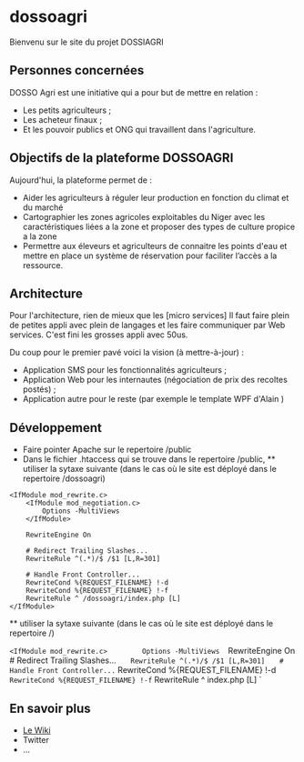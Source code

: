 # dossoagri
Bienvenu sur le site du projet DOSSIAGRI

## Personnes concernées
DOSSO Agri est une initiative qui a pour but de mettre en relation :

* Les petits agriculteurs ;
* Les acheteur finaux ;
* Et les pouvoir publics et ONG qui travaillent dans l'agriculture.

## Objectifs de la plateforme DOSSOAGRI
Aujourd'hui, la plateforme permet de :
* Aider les agriculteurs à réguler leur production en fonction du climat et du marché
* Cartographier les zones agricoles exploitables du Niger avec les caractéristiques liées a la zone et proposer des types de culture propice a la zone
* Permettre aux éleveurs et agriculteurs de connaitre les points d'eau et mettre en place un système de réservation pour faciliter l’accès a la ressource.

## Architecture
Pour l'architecture, rien de mieux que les [micro services] Il faut faire plein de petites appli avec plein de langages et les faire communiquer par Web services. C'est fini les grosses appli avec 50us.

Du coup pour le premier pavé voici la vision (à mettre-à-jour) :
* Application SMS pour les fonctionnalités agriculteurs ;
* Application Web pour les internautes (négociation de prix des recoltes postés) ;
* Application autre pour le reste (par exemple le template WPF d'Alain )

## Développement
* Faire pointer Apache sur le repertoire /public
* Dans le fichier .htaccess qui se trouve dans le repertoire /public, 
** utiliser la sytaxe suivante (dans le cas où le site est déployé dans le repertoire /dossoagri)
```
<IfModule mod_rewrite.c>
    <IfModule mod_negotiation.c>
        Options -MultiViews
    </IfModule>

    RewriteEngine On

    # Redirect Trailing Slashes...
    RewriteRule ^(.*)/$ /$1 [L,R=301]

    # Handle Front Controller...
    RewriteCond %{REQUEST_FILENAME} !-d
    RewriteCond %{REQUEST_FILENAME} !-f
    RewriteRule ^ /dossoagri/index.php [L]
</IfModule>
```

** utiliser la sytaxe suivante (dans le cas où le site est déployé dans le repertoire /)

`<IfModule mod_rewrite.c>
`    <IfModule mod_negotiation.c>
`        Options -MultiViews
`    </IfModule>
`
`    RewriteEngine On
`
`    # Redirect Trailing Slashes...
`    RewriteRule ^(.*)/$ /$1 [L,R=301]
`
`    # Handle Front Controller...
`    RewriteCond %{REQUEST_FILENAME} !-d
`    RewriteCond %{REQUEST_FILENAME} !-f
`    RewriteRule ^ index.php [L]
`</IfModule>


## En savoir plus
* [Le Wiki](https://github.com/defus/dossoagri/wiki)
* Twitter
* ...
